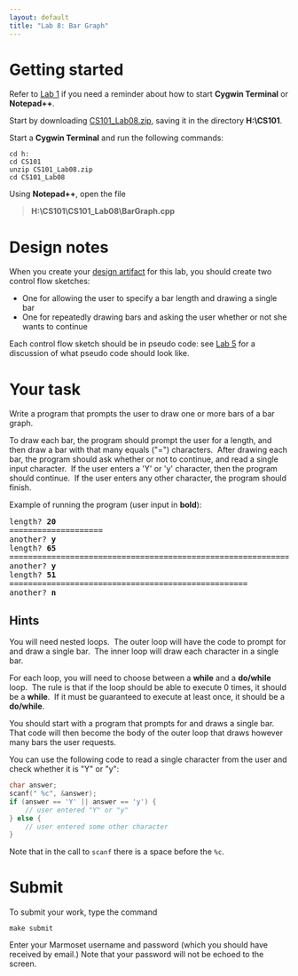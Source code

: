 ```yaml
---
layout: default
title: "Lab 8: Bar Graph"
---
```


# Getting started

Refer to [Lab 1](lab01.html) if you need a reminder about how to start **Cygwin Terminal** or **Notepad++**.

Start by downloading [CS101\_Lab08.zip](CS101_Lab08.zip), saving it in the directory **H:\\CS101**.

Start a **Cygwin Terminal** and run the following commands:

    cd h:
    cd CS101
    unzip CS101_Lab08.zip
    cd CS101_Lab08

Using **Notepad++**, open the file

> **H:\\CS101\\CS101\_Lab08\\BarGraph.cpp**

# Design notes

When you create your [design artifact](../design-template.pdf) for this lab, you should create two control flow sketches:

* One for allowing the user to specify a bar length and drawing a single bar
* One for repeatedly drawing bars and asking the user whether or not she wants to continue

Each control flow sketch should be in pseudo code: see [Lab 5](lab05.html) for a discussion of what pseudo code should look like.

# Your task

Write a program that prompts the user to draw one or more bars of a bar graph.

To draw each bar, the program should prompt the user for a length, and then draw a bar with that many equals ("=") characters.  After drawing each bar, the program should ask whether or not to continue, and read a single input character.  If the user enters a 'Y' or 'y' character, then the program should continue.  If the user enters any other character, the program should finish.

Example of running the program (user input in **bold**):

<pre>
length? <b>20</b>
====================
another? <b>y</b>
length? <b>65</b>
=================================================================
another? <b>y</b>
length? <b>51</b>
===================================================
another? <b>n</b>
</pre>

## Hints

You will need nested loops.  The outer loop will have the code to prompt for and draw a single bar.  The inner loop will draw each character in a single bar.

For each loop, you will need to choose between a <span style="font-weight: bold;">while</span> and a <span style="font-weight: bold;">do/while</span> loop.  The rule is that if the loop should be able to execute 0 times, it should be a <span style="font-weight: bold;">while</span>.  If it must be guaranteed to execute at least once, it should be a <span style="font-weight: bold;">do/while</span>.

You should start with a program that prompts for and draws a single bar.  That code will then become the body of the outer loop that draws however many bars the user requests.

You can use the following code to read a single character from the user and check whether it is "Y" or "y":

```c
char answer;
scanf(" %c", &answer);
if (answer == 'Y' || answer == 'y') {
    // user entered "Y" or "y"
} else {
    // user entered some other character
}
```

Note that in the call to `scanf` there is a space before the `%c`.

# Submit

To submit your work, type the command

    make submit

Enter your Marmoset username and password (which you should have received by email.) Note that your password will not be echoed to the screen.

